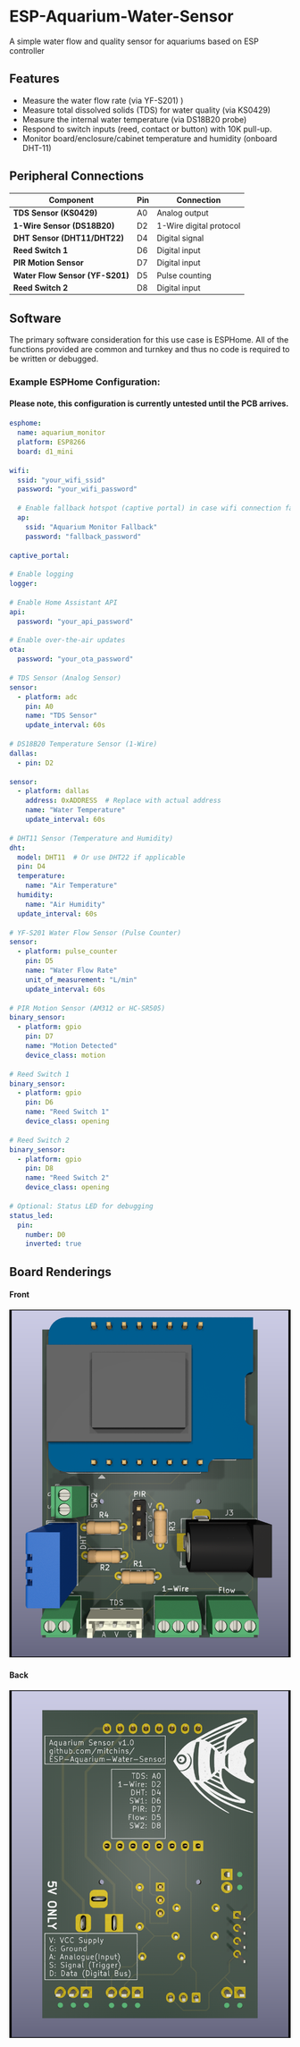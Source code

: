 # ESP-Aquarium-Water-Sensor

A simple water flow and quality sensor for aquariums based on ESP controller

## Features

* Measure the water flow rate (via YF-S201) )
* Measure total dissolved solids (TDS) for water quality (via KS0429)
* Measure the internal water temperature (via DS18B20 probe)
* Respond to switch inputs (reed, contact or button) with 10K pull-up.
* Monitor board/enclosure/cabinet temperature and humidity (onboard DHT-11)

## Peripheral Connections

| **Component**         | **Pin**     | **Connection**    |
|-----------------------|-------------|-------------------|
| **TDS Sensor (KS0429)** | A0          | Analog output      |
| **1-Wire Sensor (DS18B20)** | D2          | 1-Wire digital protocol |
| **DHT Sensor (DHT11/DHT22)** | D4          | Digital signal     |
| **Reed Switch 1**      | D6          | Digital input      |
| **PIR Motion Sensor**  | D7          | Digital input      |
| **Water Flow Sensor (YF-S201)** | D5          | Pulse counting     |
| **Reed Switch 2**      | D8          | Digital input      |

## Software

The primary software consideration for this use case is ESPHome.
All of the functions provided are common and turnkey and thus no code is required to be written or debugged.

### Example ESPHome Configuration:
#### Please note, this configuration is currently untested until the PCB arrives.

```YAML
esphome:
  name: aquarium_monitor
  platform: ESP8266
  board: d1_mini

wifi:
  ssid: "your_wifi_ssid"
  password: "your_wifi_password"

  # Enable fallback hotspot (captive portal) in case wifi connection fails
  ap:
    ssid: "Aquarium Monitor Fallback"
    password: "fallback_password"

captive_portal:

# Enable logging
logger:

# Enable Home Assistant API
api:
  password: "your_api_password"

# Enable over-the-air updates
ota:
  password: "your_ota_password"

# TDS Sensor (Analog Sensor)
sensor:
  - platform: adc
    pin: A0
    name: "TDS Sensor"
    update_interval: 60s

# DS18B20 Temperature Sensor (1-Wire)
dallas:
  - pin: D2

sensor:
  - platform: dallas
    address: 0xADDRESS  # Replace with actual address
    name: "Water Temperature"
    update_interval: 60s

# DHT11 Sensor (Temperature and Humidity)
dht:
  model: DHT11  # Or use DHT22 if applicable
  pin: D4
  temperature:
    name: "Air Temperature"
  humidity:
    name: "Air Humidity"
  update_interval: 60s

# YF-S201 Water Flow Sensor (Pulse Counter)
sensor:
  - platform: pulse_counter
    pin: D5
    name: "Water Flow Rate"
    unit_of_measurement: "L/min"
    update_interval: 60s

# PIR Motion Sensor (AM312 or HC-SR505)
binary_sensor:
  - platform: gpio
    pin: D7
    name: "Motion Detected"
    device_class: motion

# Reed Switch 1
binary_sensor:
  - platform: gpio
    pin: D6
    name: "Reed Switch 1"
    device_class: opening

# Reed Switch 2
binary_sensor:
  - platform: gpio
    pin: D8
    name: "Reed Switch 2"
    device_class: opening

# Optional: Status LED for debugging
status_led:
  pin:
    number: D0
    inverted: true

```

## Board Renderings

#### Front

![Front rendering](Front.png)

#### Back

![Back rendering](Back.png)
